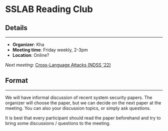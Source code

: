 # SSLAB Reading Club


## Details
---
- **Organizer**: Kha
- **Meeting time**: Friday weekly, 2-3pm
- **Location**: Online?


*Next meeting*: [Cross-Language Attacks (NDSS '22)](https://www.ndss-symposium.org/wp-content/uploads/2022-78-paper.pdf)


## Format 
---
We will have informal discussion of recent system security papers. The organizer will choose the paper, but we can decide on the next paper at the meeting.
You can also your discussion topics, or simply ask questions.

It is best that every participant should read the paper beforehand and try to bring some discussions / questions to the meeting. 

<!-- I think the most simple way to bring discussions is to try to answer a question about the paper and convince everyone about your answer.  -->
<!-- For example, some questions might be: -->
<!-- - What are the problem addressed by the papers? What did the paper (and other papers) say about the challenges?  -->
<!-- - What were the previous approaches, and how did the proposed methods improves over the previous approaches? -->
<!-- - Is there still open challenges? -->
<!-- - Does the proposed approach requires any assumptions? Are they reasonable? -->
<!-- - What could be done differently if you were to solve the same challenges? -->






